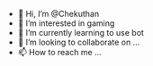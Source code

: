 - 👋 Hi, I’m @Chekuthan
- 👀 I’m interested in gaming
- 🌱 I’m currently learning to use bot
- 💞️ I’m looking to collaborate on ...
- 📫 How to reach me ...

<!---
Chekuthan356/Chekuthan356 is a ✨ special ✨ repository because its `README.md` (this file) appears on your GitHub profile.
You can click the Preview link to take a look at your changes.
--->
